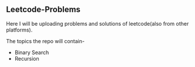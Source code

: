 ## **Leetcode-Problems**
Here I will be uploading problems and solutions of leetcode(also from other platforms). 

The topics the repo will contain-
- Binary Search 
- Recursion

